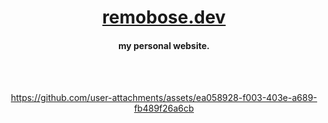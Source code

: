 <div align="center">
  <h1> <a href="https://remobose.dev/">remobose.dev</a> </h1>
    
  <h4> my personal website. </h4>

  <br />
  <br />


https://github.com/user-attachments/assets/ea058928-f003-403e-a689-fb489f26a6cb

</div>
